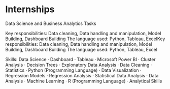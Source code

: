 # Internships
Data Science and Business Analytics Tasks

Key responsibilities: Data cleaning, Data handling and manipulation, Model Building, Dashboard Building
The language used: Python, Tableau, ExcelKey responsibilities: Data cleaning, Data handling and manipulation, Model Building, Dashboard Building The language used: Python, Tableau, Excel

Skills: Data Science · Dashboard · Tableau · Microsoft Power BI · Cluster Analysis · Decision Trees · Explonatory Data Analysis · Data Cleaning · Statistics · Python (Programming Language) · Data Visualization · Regression Models · Regression Analysis · Statistical Data Analysis · Data Analysis · Machine Learning · R (Programming Language) · Analytical Skills
